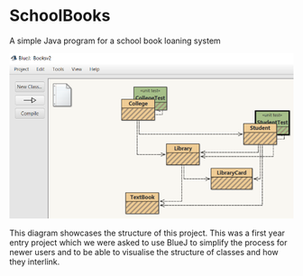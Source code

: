 # SchoolBooks
A simple Java program for a school book loaning system

![Structure of Program in BlueJ](overviewBooks2.PNG)

This diagram showcases the structure of this project. This was a first year entry project which we were asked to use BlueJ to simplify the process for newer users and to be able to visualise the structure of classes and how they interlink.
